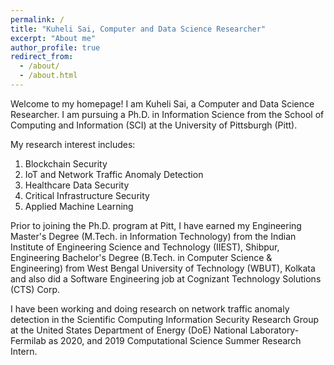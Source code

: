 ```yaml
---
permalink: /
title: "Kuheli Sai, Computer and Data Science Researcher"
excerpt: "About me"
author_profile: true
redirect_from: 
  - /about/
  - /about.html
---
```



<!-- <p style="color:red;">This website is currently under construction. I try frequently to keep my LinkedIn profile up to date. Till this website is ready, for nearly up to date information, you may consider visiting my Linkedin profile at <b>https://www.linkedin.com/in/kuhelisai/.</b></p>-->



Welcome to my homepage! I am Kuheli Sai, a Computer and Data Science Researcher. I am pursuing a Ph.D. in Information Science from the School of Computing and Information (SCI) at the University of Pittsburgh (Pitt). 

My research interest includes:  
1. Blockchain Security
1. IoT and Network Traffic Anomaly Detection
1. Healthcare Data Security
1. Critical Infrastructure Security
1. Applied Machine Learning

Prior to joining the Ph.D. program at Pitt, I have earned my Engineering Master's Degree (M.Tech. in Information Technology) from the Indian Institute of Engineering Science and Technology (IIEST), Shibpur, Engineering Bachelor's Degree (B.Tech. in Computer Science & Engineering) from West Bengal University of Technology (WBUT), Kolkata and also did a Software Engineering job at Cognizant Technology Solutions (CTS) Corp.


I have been working and doing research on network traffic anomaly detection in the Scientific Computing Information Security Research Group at the United States Department of Energy (DoE) National Laboratory-Fermilab as 2020, and 2019 Computational Science Summer Research Intern.

<!--I am open to research internship opportunities for the Summer of 2021 where I would like to apply my acquired knowledge gained so far from Academic, Industry, Leadership, and Research experiences and contribute to the team to the best of my abilities. You can reach out to me via email at sai.kuheli@gmail.com with any advisement, opportunities, collaboration, and/or concerns. Thank you. -->


